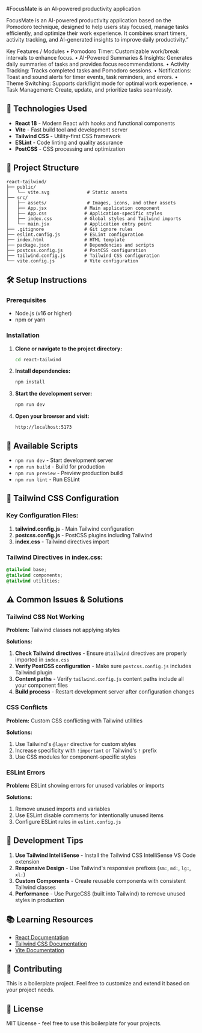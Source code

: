 #FocusMate is an AI-powered productivity application 

FocusMate is an AI-powered productivity application based on the Pomodoro technique, designed to help users stay focused, manage tasks efficiently, and optimize their work experience. It combines smart timers, activity tracking, and AI-generated insights to improve daily productivity.”

Key Features / Modules
•	Pomodoro Timer: Customizable work/break intervals to enhance focus.
•	AI-Powered Summaries & Insights: Generates daily summaries of tasks and provides focus recommendations.
•	Activity Tracking: Tracks completed tasks and Pomodoro sessions.
•	Notifications: Toast and sound alerts for timer events, task reminders, and errors.
•	Theme Switching: Supports dark/light mode for optimal work experience.
•	Task Management: Create, update, and prioritize tasks seamlessly.


## 🚀 Technologies Used

- **React 18** - Modern React with hooks and functional components
- **Vite** - Fast build tool and development server
- **Tailwind CSS** - Utility-first CSS framework
- **ESLint** - Code linting and quality assurance
- **PostCSS** - CSS processing and optimization

## 📁 Project Structure

```
react-tailwind/
├── public/
│   └── vite.svg              # Static assets
├── src/
│   ├── assets/               # Images, icons, and other assets
│   ├── App.jsx              # Main application component
│   ├── App.css              # Application-specific styles
│   ├── index.css            # Global styles and Tailwind imports
│   └── main.jsx             # Application entry point
├── .gitignore               # Git ignore rules
├── eslint.config.js         # ESLint configuration
├── index.html               # HTML template
├── package.json             # Dependencies and scripts
├── postcss.config.js        # PostCSS configuration
├── tailwind.config.js       # Tailwind CSS configuration
└── vite.config.js           # Vite configuration
```

## 🛠️ Setup Instructions

### Prerequisites
- Node.js (v16 or higher)
- npm or yarn

### Installation

1. **Clone or navigate to the project directory:**
   ```bash
   cd react-tailwind
   ```

2. **Install dependencies:**
   ```bash
   npm install
   ```

3. **Start the development server:**
   ```bash
   npm run dev
   ```

4. **Open your browser and visit:**
   ```
   http://localhost:5173
   ```

## 📜 Available Scripts

- `npm run dev` - Start development server
- `npm run build` - Build for production
- `npm run preview` - Preview production build
- `npm run lint` - Run ESLint

## 🎨 Tailwind CSS Configuration

### Key Configuration Files:

1. **tailwind.config.js** - Main Tailwind configuration
2. **postcss.config.js** - PostCSS plugins including Tailwind
3. **index.css** - Tailwind directives import

### Tailwind Directives in index.css:
```css
@tailwind base;
@tailwind components;
@tailwind utilities;
```

## ⚠️ Common Issues & Solutions

### Tailwind CSS Not Working

**Problem:** Tailwind classes not applying styles

**Solutions:**
1. **Check Tailwind directives** - Ensure `@tailwind` directives are properly imported in `index.css`
2. **Verify PostCSS configuration** - Make sure `postcss.config.js` includes Tailwind plugin
3. **Content paths** - Verify `tailwind.config.js` content paths include all your component files
4. **Build process** - Restart development server after configuration changes

### CSS Conflicts

**Problem:** Custom CSS conflicting with Tailwind utilities

**Solutions:**
1. Use Tailwind's `@layer` directive for custom styles
2. Increase specificity with `!important` or Tailwind's `!` prefix
3. Use CSS modules for component-specific styles

### ESLint Errors

**Problem:** ESLint showing errors for unused variables or imports

**Solutions:**
1. Remove unused imports and variables
2. Use ESLint disable comments for intentionally unused items
3. Configure ESLint rules in `eslint.config.js`

## 🔧 Development Tips

1. **Use Tailwind IntelliSense** - Install the Tailwind CSS IntelliSense VS Code extension
2. **Responsive Design** - Use Tailwind's responsive prefixes (`sm:`, `md:`, `lg:`, `xl:`)
3. **Custom Components** - Create reusable components with consistent Tailwind classes
4. **Performance** - Use PurgeCSS (built into Tailwind) to remove unused styles in production

## 📚 Learning Resources

- [React Documentation](https://react.dev/)
- [Tailwind CSS Documentation](https://tailwindcss.com/docs)
- [Vite Documentation](https://vitejs.dev/)

## 🤝 Contributing

This is a boilerplate project. Feel free to customize and extend it based on your project needs.

## 📄 License

MIT License - feel free to use this boilerplate for your projects.

